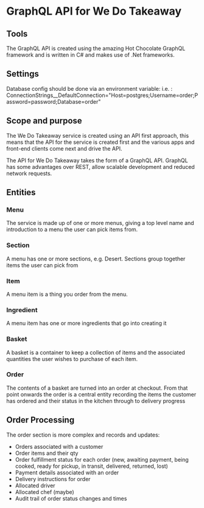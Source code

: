 # GraphQL API for We Do Takeaway

## Tools
The GraphQL API is created using the amazing Hot Chocolate GraphQL framework and is written in C# and makes use of .Net frameworks.

## Settings
Database config should be done via an environment variable:
i.e. : ConnectionStrings__DefaultConnection="Host=postgres;Username=order;Password=password;Database=order"

## Scope and purpose

The We Do Takeaway service is created using an API first approach, this means that the API for the service is created first and the various apps and front-end clients come next and drive the API.

The API for We Do Takeaway takes the form of a GraphQL API. GraphQL has some advantages over REST, allow scalable development and reduced network requests.

## Entities

### Menu
The service is made up of one or more menus, giving a top level name and introduction to a menu the user can pick items from.

### Section
A menu has one or more sections, e.g. Desert. Sections group together items the user can pick from

### Item
A menu item is a thing you order from the menu.

### Ingredient
A menu item has one or more ingredients that go into creating it

### Basket
A basket is a container to keep a collection of items and the associated quantities the user wishes to purchase of each item.

### Order
The contents of a basket are turned into an order at checkout. From that point onwards the order is a central entity recording the items the customer has ordered and their status in the kitchen through to delivery progress

## Order Processing
The order section is more complex and records and updates:

* Orders associated with a customer
* Order items and their qty
* Order fulfillment status for each order (new, awaiting payment, being cooked, ready for pickup, in transit, delivered, returned, lost)
* Payment details associated with an order
* Delivery instructions for order
* Allocated driver
* Allocated chef (maybe)
* Audit trail of order status changes and times


